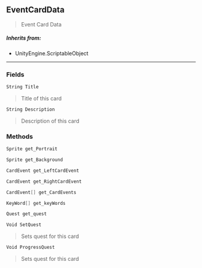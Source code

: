 ## EventCardData
> Event Card Data
##### Inherits from:
 - UnityEngine.ScriptableObject
---
### Fields
```cs
String Title
```
> Title of this card
```cs
String Description
```
> Description of this card

### Methods
```cs
Sprite get_Portrait
```
```cs
Sprite get_Background
```
```cs
CardEvent get_LeftCardEvent
```
```cs
CardEvent get_RightCardEvent
```
```cs
CardEvent[] get_CardEvents
```
```cs
KeyWord[] get_keyWords
```
```cs
Quest get_quest
```
```cs
Void SetQuest
```
> Sets quest for this card
```cs
Void ProgressQuest
```
> Sets quest for this card


